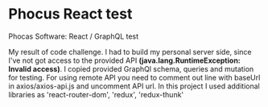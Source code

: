 # Phocus React test
Phocas Software: React / GraphQL test

My result of code challenge. I had to build my personal server side, since I've not got access to the provided API <strong>(java.lang.RuntimeException: Invalid access)</strong>. I copied provided GraphQl schema, queries and mutation for testing. For using remote API you need to comment out line with baseUrl in axios/axios-api.js and uncomment API url.
In this project I used additional libraries as 'react-router-dom', 'redux', 'redux-thunk'

